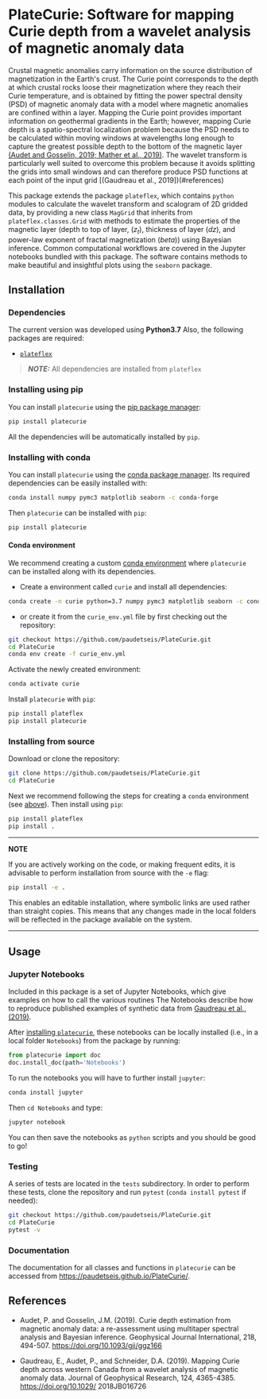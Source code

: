 # PlateCurie: Software for mapping Curie depth from a wavelet analysis of magnetic anomaly data

<!-- ![](./plateflex/examples/picture/tws_logo.png)
 -->
Crustal magnetic anomalies carry information on the source distribution of magnetization
in the Earth's crust. The Curie point corresponds to the depth at which crustal rocks loose
their magnetization where they reach their Curie temperature, and is obtained by fitting
the power spectral density (PSD) of magnetic anomaly data with a model where magnetic anomalies
are confined within a layer. Mapping the Curie point provides important information on 
geothermal gradients in the Earth; however, mapping Curie depth is a spatio-spectral 
localization problem because the PSD needs to be calculated within moving windows at 
wavelengths long enough to capture the greatest possible depth to the bottom of the
magnetic layer [(Audet and Gosselin, 2019; Mather et al., 2019)](#references). 
The wavelet transform is particularly well suited to overcome 
this problem because it avoids splitting the grids into small windows and can therefore 
produce PSD functions at each point of the input grid [(Gaudreau et al., 2019])(#references)

This package extends the package `plateflex`, which contains `python` modules to calculate 
the wavelet transform and scalogram of 2D gridded data, by providing a new class 
`MagGrid` that inherits from `plateflex.classes.Grid` with methods to estimate the properties
of the magnetic layer (depth to top of layer, (<i>z<sub>t</sub></i>), thickness
of layer (<i>dz</i>), and power-law exponent of fractal magnetization (<i>beta</i>))
using Bayesian inference. Common computational workflows are covered in the Jupyter 
notebooks bundled with this package. The software contains methods to make beautiful and
insightful plots using the `seaborn` package.

## Installation

### Dependencies

The current version was developed using **Python3.7**
Also, the following packages are required:

- [`plateflex`](https://github.com/paudetseis/PlateFlex)

> **_NOTE:_**  All dependencies are installed from `plateflex`

### Installing using pip

You can install `platecurie` using the [pip package manager](https://pypi.org/project/pip/):

```bash
pip install platecurie
```
All the dependencies will be automatically installed by `pip`.

### Installing with conda

You can install `platecurie` using the [conda package manager](https://conda.io).
Its required dependencies can be easily installed with:

```bash
conda install numpy pymc3 matplotlib seaborn -c conda-forge
```

Then `platecurie` can be installed with `pip`:

```bash
pip install platecurie
```

#### Conda environment

We recommend creating a custom 
[conda environment](https://conda.io/docs/user-guide/tasks/manage-environments.html)
where `platecurie` can be installed along with its dependencies. 

- Create a environment called `curie` and install all dependencies:

```bash
conda create -n curie python=3.7 numpy pymc3 matplotlib seaborn -c conda-forge
```

- or create it from the `curie_env.yml` file by first checking out the repository:

```bash
git checkout https://github.com/paudetseis/PlateCurie.git
cd PlateCurie
conda env create -f curie_env.yml
```

Activate the newly created environment:

```bash
conda activate curie
```

Install `platecurie` with `pip`:

```bash
pip install plateflex
pip install platecurie
```

### Installing from source

Download or clone the repository:
```bash
git clone https://github.com/paudetseis/PlateCurie.git
cd PlateCurie
```

Next we recommend following the steps for creating a `conda` environment (see [above](#conda-environment)). Then install using `pip`:

```bash
pip install plateflex
pip install .
``` 

---
**NOTE**

If you are actively working on the code, or making frequent edits, it is advisable to perform 
installation from source with the `-e` flag: 

```bash
pip install -e .
```

This enables an editable installation, where symbolic links are used rather than straight 
copies. This means that any changes made in the local folders will be reflected in the 
package available on the system.

---

## Usage 

### Jupyter Notebooks

Included in this package is a set of Jupyter Notebooks, which give examples on how to call the various routines 
The Notebooks describe how to reproduce published examples of synthetic data from [Gaudreau et al., (2019)](#references).

<!-- - [sim_obs_Audet2016.ipynb](./plateflex/examples/Notebooks/sim_obs_Audet2016.ipynb): Example plane wave seismograms and P receiver functions for OBS data from [Audet (2016)](#Audet).
- [sim_Prfs_Porter2011.ipynb](./plateflex/examples/Notebooks/sim_Prfs_Porter2011.ipynb): Example P receiver functions from [Porter et al. (2011)](#Porter)
- [sim_SKS.ipynb](./plateflex/examples/Notebooks/sim_SKS.ipynb): Example plane wave seismograms for SKS splitting studies.
 -->
After [installing `platecurie`](#installation), these notebooks can be locally installed (i.e., in a local folder `Notebooks`) from the package by running:

```python
from platecurie import doc
doc.install_doc(path='Notebooks')
```

To run the notebooks you will have to further install `jupyter`:

```bash
conda install jupyter
```

Then ```cd Notebooks``` and type:

```bash
jupyter notebook
```

You can then save the notebooks as `python` scripts and you should be good to go!

### Testing

A series of tests are located in the ``tests`` subdirectory. In order to perform these tests, clone the repository and run `pytest` (`conda install pytest` if needed):

```bash
git checkout https://github.com/paudetseis/PlateCurie.git
cd PlateCurie
pytest -v
```

### Documentation

The documentation for all classes and functions in `platecurie` can be accessed from https://paudetseis.github.io/PlateCurie/.

## References

- Audet, P. and Gosselin, J.M. (2019). Curie depth estimation from magnetic anomaly data: a re-assessment using multitaper spectral analysis and Bayesian inference. Geophysical Journal International, 218, 494-507. https://doi.org/10.1093/gji/ggz166

- Gaudreau, E., Audet, P., and Schneider, D.A. (2019). Mapping Curie depth across western Canada from a wavelet analysis of magnetic anomaly data. Journal of Geophysical Research, 124, 4365-4385. https://doi.org/10.1029/
2018JB016726

